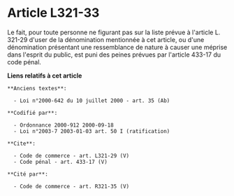 # Article L321-33

Le fait, pour toute personne ne figurant pas sur la liste prévue à l'article L. 321-29 d'user de la dénomination mentionnée à
cet article, ou d'une dénomination présentant une ressemblance de nature à causer une méprise dans l'esprit du public, est
puni des peines prévues par l'article 433-17 du code pénal.

**Liens relatifs à cet article**

	**Anciens textes**:

	  - Loi n°2000-642 du 10 juillet 2000 - art. 35 (Ab)

	**Codifié par**:

	  - Ordonnance 2000-912 2000-09-18
	  - Loi n°2003-7 2003-01-03 art. 50 I (ratification)

	**Cite**:

	  - Code de commerce - art. L321-29 (V)
	  - Code pénal - art. 433-17 (V)

	**Cité par**:

	  - Code de commerce - art. R321-35 (V)

